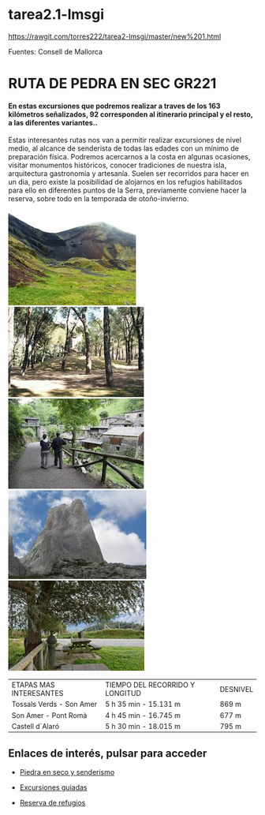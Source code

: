# tarea2.1-lmsgi

https://rawgit.com/torres222/tarea2-lmsgi/master/new%201.html

Fuentes: Consell de Mallorca


<!DOCTYPE html>
<html lang="es">
<head>
  <title> RUTA DE PEDRA EN SEC GR221 </title>
  <meta name="description" content="Guia resumen de las excursiones mas interesantes que podemos hacer en la famosa ruta de pedra en sec GR221 de la isla de Mallorca. Destacamos: Es Capdellà a Estellencs, Calvià a Puigpunyent, Tossals Verds a Orient, S’Arracó al Coll de sa Gramola y la del Pas Llis."/>
</head>












<body>
<!-- Aqui va un comentario que no es interpretado por el navegador Un rètol informatiu (h1-h6)--> 
   <h1>RUTA DE PEDRA EN SEC GR221</h1>
   
   <h4>En estas excursiones que podremos realizar a traves de los 163 kilómetros señalizados, 92 corresponden al itinerario principal y el resto, a las diferentes variantes..</h4>
    


<!-- Aqui va un comentario que no es interpretado por el navegador Una descripció (p)-->
  <p>Estas interesantes rutas nos van a permitir realizar excursiones de nivel medio, al alcance de senderista de todas las edades con un mínimo de preparación física. Podremos acercarnos a la costa en algunas ocasiones, visitar monumentos históricos, conocer tradiciones de nuestra isla, arquitectura gastronomía y artesanía. Suelen ser recorridos para hacer en un dia, pero existe la posibilidad de alojarnos en los refugios habilitados para ello en diferentes puntos de la Serra, previamente conviene hacer la reserva, sobre todo en la temporada de otoño-invierno.</p>
  


<!-- Aqui va un comentario que no es interpretado por el navegador Una imatge (o diverses) relativa al tema que has triat. Aprofita per usar programes d'edició d'imatges tipus photoshop, gimp, per redimensionarla. Usa eines com tinypng.com per optimitzar-les--> 


<img src="img/imagesj.jpg" alt = "imagen de montaña" />
<img src="img/imagesk.jpg" alt = "imagen de arboles" />
<img src="img/imagesz.jpg" alt = "imagen de senderistas" />
<img src="img/imagesn.jpg" alt = "imagen de cima" />
<img src="img/imagesx.jpg" alt = "imagen de zona de recreo" />

      




<!-- Aqui va un comentario que no es interpretado por el navegador Una taula de dades relacionades amb el tema--> 






<table style="width:100%">
  <tr>
    <td>ETAPAS MAS INTERESANTES</td>
    <td>TIEMPO DEL RECORRIDO Y LONGITUD </td> 
    <td>DESNIVEL</td>
  </tr>
  <tr>
    <td>Tossals Verds - Son Amer</td>
    <td>5 h 35 min - 15.131 m</td>
    <td>869 m</td>
  </tr>
  <tr>
    <td>Son Amer - Pont Romà </td>
    <td>4 h 45 min - 16.745 m</td>
    <td>677 m</td>
  </tr>
  <tr>
    <td>Castell d´Alaró</td>
    <td>5 h 30 min - 18.015 m </td>
    <td>795 m</td>
  </tr>
</table>


<!-- Aqui va un comentario que no es interpretado por el navegador Una llista (li) amb 3 enllaços. Cada enllaç de la llista ha de conduir a una pàgina web relacionada amb el tema triat-->
<h2>Enlaces de interés, pulsar para acceder</h2>

<ul style="list-style-type:disc">
  <li><p><a href="http://www.conselldemallorca.net/?&id_parent=271&id_section=3198">Piedra en seco y senderismo</a></p></li>
  <li><p><a href="http://www.gr221.info/excursiones%20esp.htm">Excursiones guiadas</a></p></li>
  <li><p><a href="http://www.conselldemallorca.net/?&id_parent=491&id_section=3198&id_son=6250&id_lang=1">Reserva de refugios</a></p></li>
</ul>  





</body>
</html>
